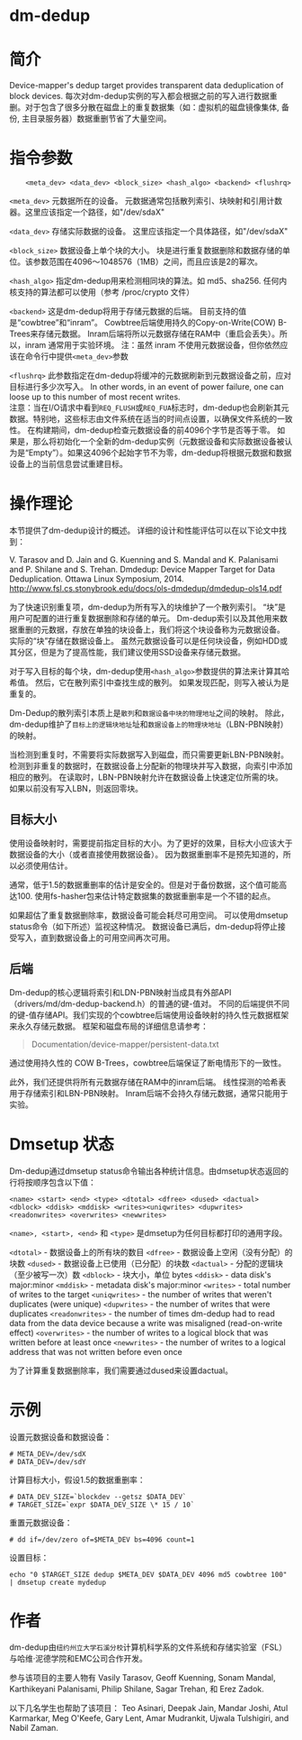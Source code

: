 # dm-dedup

简介
====

Device-mapper's dedup target provides transparent data deduplication of block devices. 
每次对dm-dedup实例的写入都会根据之前的写入进行数据重删。对于包含了很多分散在磁盘上的重复数据集（如：虚拟机的磁盘镜像集体, 备份, 主目录服务器）数据重删节省了大量空间。

指令参数
========

```
	<meta_dev> <data_dev> <block_size> <hash_algo> <backend> <flushrq>
```

`<meta_dev>`
    元数据所在的设备。
    元数据通常包括散列索引、块映射和引用计数器。这里应该指定一个路径，如"/dev/sdaX"
    
`<data_dev>`
    存储实际数据的设备。
    这里应该指定一个具体路径，如"/dev/sdaX"

`<block_size>`
    数据设备上单个块的大小。
    块是进行重复数据删除和数据存储的单位。该参数范围在4096～1048576（1MB）之间，而且应该是2的幂次。

`<hash_algo>`
    指定dm-dedup用来检测相同块的算法。如 md5、sha256. 
    任何内核支持的算法都可以使用（参考 /proc/crypto 文件）

`<backend>`
    这是dm-dedup将用于存储元数据的后端。
    目前支持的值是“cowbtree”和“inram”。
	Cowbtree后端使用持久的Copy-on-Write(COW) B-Trees来存储元数据。
	Inram后端将所以元数据存储在RAM中（重启会丢失）。所以，inram 通常用于实验环境。
	注：虽然 inram 不使用元数据设备，但你依然应该在命令行中提供`<meta_dev>`参数

`<flushrq>`
    此参数指定在dm-dedup将缓冲的元数据刷新到元数据设备之前，应对目标进行多少次写入。
	In other words, in an event of power failure, one can loose up to this	number of most recent writes.  
	注意：当在I/O请求中看到`REQ_FLUSH`或`REQ_FUA`标志时，dm-dedup也会刷新其元数据。特别地，这些标志由文件系统在适当的时间点设置，以确保文件系统的一致性。
	在构建期间，dm-dedup检查元数据设备的前4096个字节是否等于零。 如果是，那么将初始化一个全新的dm-dedup实例（元数据设备和实际数据设备被认为是“Empty”）。如果这4096个起始字节不为零，dm-dedup将根据元数据和数据设备上的当前信息尝试重建目标。


操作理论
========

本节提供了dm-dedup设计的概述。 详细的设计和性能评估可以在以下论文中找到：

V. Tarasov and D. Jain and G. Kuenning and S. Mandal and K. Palanisami and P.
Shilane and S. Trehan. Dmdedup: Device Mapper Target for Data Deduplication.
Ottawa Linux Symposium, 2014.
http://www.fsl.cs.stonybrook.edu/docs/ols-dmdedup/dmdedup-ols14.pdf

为了快速识别重复项，dm-dedup为所有写入的块维护了一个散列索引。 “块”是用户可配置的进行重复数据删除和存储的单元。 Dm-dedup索引以及其他用来数据重删的元数据，存放在单独的块设备上，我们将这个块设备称为元数据设备。 实际的“块”存储在数据设备上。 虽然元数据设备可以是任何块设备，例如HDD或其分区，但是为了提高性能，我们建议使用SSD设备来存储元数据。

对于写入目标的每个块，dm-dedup使用`<hash_algo>`参数提供的算法来计算其哈希值。 然后，它在散列索引中查找生成的散列。 如果发现匹配，则写入被认为是重复的。

Dm-Dedup的散列索引本质上是`散列`和`数据设备中块的物理地址`之间的映射。 
除此，dm-dedup维护了`目标上的逻辑块地址`址和`数据设备上的物理块地址`（LBN-PBN映射）的映射。

当检测到重复时，不需要将实际数据写入到磁盘，而只需要更新LBN-PBN映射。
检测到非重复的数据时，在数据设备上分配新的物理块并写入数据，向索引中添加相应的散列。
在读取时，LBN-PBN映射允许在数据设备上快速定位所需的块。 如果以前没有写入LBN，则返回零块。


目标大小
-----------

使用设备映射时，需要提前指定目标的大小。为了更好的效果，目标大小应该大于数据设备的大小（或者直接使用数据设备）。
因为数据重删率不是预先知道的，所以必须使用估计。

通常，低于1.5的数据重删率的估计是安全的。但是对于备份数据，这个值可能高达100.
使用fs-hasher包来估计特定数据集的数据重删率是一个不错的起点。

如果超估了重复数据删除率，数据设备可能会耗尽可用空间。 可以使用dmsetup status命令（如下所述）监视这种情况。 
数据设备已满后，dm-dedup将停止接受写入，直到数据设备上的可用空间再次可用。

后端
--------

Dm-dedup的核心逻辑将索引和LDN-PBN映射当成具有外部API（drivers/md/dm-dedup-backend.h）的普通的键-值对。
不同的后端提供不同的键-值存储API。我们实现的个cowbtree后端使用设备映射的持久性元数据框架来永久存储元数据。
框架和磁盘布局的详细信息请参考：

> Documentation/device-mapper/persistent-data.txt

通过使用持久性的 COW B-Trees，cowbtree后端保证了断电情形下的一致性。

此外，我们还提供将所有元数据存储在RAM中的inram后端。
线性探测的哈希表用于存储索引和LBN-PBN映射。
Inram后端不会持久存储元数据，通常只能用于实验。

Dmsetup 状态
==============

Dm-dedup通过dmsetup status命令输出各种统计信息。由dmsetup状态返回的行将按顺序包含以下值：

```
<name> <start> <end> <type> <dtotal> <dfree> <dused> <dactual> <dblock> <ddisk> <mddisk> <writes><uniqwrites> <dupwrites> <readonwrites> <overwrites> <newwrites>
```

`<name>, <start>, <end>` 和 `<type>` 是dmsetup为任何目标都打印的通用字段。

`<dtotal>`       - 数据设备上的所有块的数目
`<dfree>`        - 数据设备上空闲（没有分配）的块数
`<dused>`        - 数据设备上已使用（已分配）的块数
`<dactual>`      - 分配的逻辑块（至少被写一次）数
`<dblock>`       - 块大小，单位 bytes
`<ddisk>`        - data disk's major:minor
`<mddisk>`       - metadata disk's major:minor
`<writes>`       - total number of writes to the target
`<uniqwrites>`   - the number of writes that weren't duplicates (were unique)
`<dupwrites>`    - the number of writes that were duplicates
`<readonwrites>` - the number of times dm-dedup had to read data from the data device because a write was misaligned (read-on-write effect)
`<overwrites>`   - the number of writes to a logical block that was written before at least once
`<newwrites>`    - the number of writes to a logical address that was not written before even once

为了计算重复数据删除率，我们需要通过dused来设置dactual。

示例
=======

设置元数据设备和数据设备：
```
# META_DEV=/dev/sdX
# DATA_DEV=/dev/sdY
```

计算目标大小，假设1.5的数据重删率：
```
# DATA_DEV_SIZE=`blockdev --getsz $DATA_DEV`
# TARGET_SIZE=`expr $DATA_DEV_SIZE \* 15 / 10`
```

重置元数据设备：
```
# dd if=/dev/zero of=$META_DEV bs=4096 count=1
```

设置目标：
```
echo "0 $TARGET_SIZE dedup $META_DEV $DATA_DEV 4096 md5 cowbtree 100" | dmsetup create mydedup
```

作者
=======
dm-dedup由`纽约州立大学石溪分校`计算机科学系的文件系统和存储实验室（FSL）与哈维·泥德学院和EMC公司合作开发。

参与该项目的主要人物有 Vasily Tarasov, Geoff Kuenning, Sonam Mandal, Karthikeyani Palanisami, Philip Shilane, Sagar Trehan, 和 Erez Zadok.

以下几名学生也帮助了该项目： Teo Asinari, Deepak Jain, Mandar Joshi, Atul Karmarkar, Meg O'Keefe, Gary Lent, Amar Mudrankit, Ujwala Tulshigiri, and Nabil Zaman.





